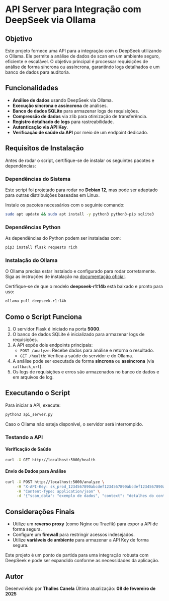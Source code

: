 # API Server para Integração com DeepSeek via Ollama

## Objetivo
Este projeto fornece uma API para a integração com o DeepSeek utilizando o Ollama. Ele permite a análise de dados de scan em um ambiente seguro, eficiente e escalável. O objetivo principal é processar requisições de análise de forma síncrona ou assíncrona, garantindo logs detalhados e um banco de dados para auditoria.

## Funcionalidades
- **Análise de dados** usando DeepSeek via Ollama.
- **Execução síncrona e assíncrona** de análises.
- **Banco de dados SQLite** para armazenar logs de requisições.
- **Compressão de dados** via zlib para otimização de transferência.
- **Registro detalhado de logs** para rastreabilidade.
- **Autenticação via API Key**.
- **Verificação de saúde da API** por meio de um endpoint dedicado.

## Requisitos de Instalação
Antes de rodar o script, certifique-se de instalar os seguintes pacotes e dependências:

### Dependências do Sistema

Este script foi projetado para rodar no **Debian 12**, mas pode ser adaptado para outras distribuições baseadas em Linux.

Instale os pacotes necessários com o seguinte comando:
```sh
sudo apt update && sudo apt install -y python3 python3-pip sqlite3
```

### Dependências Python
As dependências do Python podem ser instaladas com:
```sh
pip3 install flask requests rich
```

### Instalação do Ollama
O Ollama precisa estar instalado e configurado para rodar corretamente. Siga as instruções de instalação na [documentação oficial](https://ollama.ai/).

Certifique-se de que o modelo **deepseek-r1:14b** está baixado e pronto para uso:
```sh
ollama pull deepseek-r1:14b
```

## Como o Script Funciona

1. O servidor Flask é iniciado na porta **5000**.
2. O banco de dados SQLite é inicializado para armazenar logs de requisições.
3. A API expõe dois endpoints principais:
   - `POST /analyze`: Recebe dados para análise e retorna o resultado.
   - `GET /health`: Verifica a saúde do servidor e do Ollama.
4. A análise pode ser executada de forma **síncrona** ou **assíncrona** (via `callback_url`).
5. Os logs de requisições e erros são armazenados no banco de dados e em arquivos de log.

## Executando o Script
Para iniciar a API, execute:
```sh
python3 api_server.py
```

Caso o Ollama não esteja disponível, o servidor será interrompido.

### Testando a API

#### Verificação de Saúde
```sh
curl -X GET http://localhost:5000/health
```

#### Envio de Dados para Análise
```sh
curl -X POST http://localhost:5000/analyze \
     -H "X-API-Key: sk_prod_1234567890abcdef1234567890abcdef1234567890abcdef1234567890abcdef" \
     -H "Content-Type: application/json" \
     -d '{"scan_data": "exemplo de dados", "context": "detalhes do contexto"}'
```

## Considerações Finais
- Utilize um **reverso proxy** (como Nginx ou Traefik) para expor a API de forma segura.
- Configure um **firewall** para restringir acessos indesejados.
- Utilize **variáveis de ambiente** para armazenar a API Key de forma segura.

Este projeto é um ponto de partida para uma integração robusta com DeepSeek e pode ser expandido conforme as necessidades da aplicação.

## Autor
Desenvolvido por **Thalles Canela**
Última atualização: **08 de fevereiro de 2025**